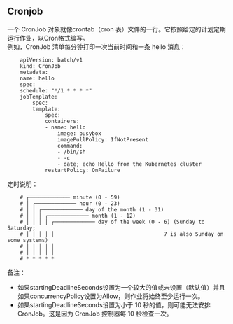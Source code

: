 ## Cronjob
一个 CronJob 对象就像crontab（cron 表）文件的一行。它按照给定的计划定期运行作业，以Cron格式编写。  
例如，CronJob 清单每分钟打印一次当前时间和一条 hello 消息：
```
    apiVersion: batch/v1
    kind: CronJob
    metadata:
    name: hello
    spec:
    schedule: "*/1 * * * *"
    jobTemplate:
        spec:
        template:
            spec:
            containers:
            - name: hello
                image: busybox
                imagePullPolicy: IfNotPresent
                command:
                - /bin/sh
                - -c
                - date; echo Hello from the Kubernetes cluster
            restartPolicy: OnFailure
```
定时说明：
```
    # ┌───────────── minute (0 - 59)
    # │ ┌───────────── hour (0 - 23)
    # │ │ ┌───────────── day of the month (1 - 31)
    # │ │ │ ┌───────────── month (1 - 12)
    # │ │ │ │ ┌───────────── day of the week (0 - 6) (Sunday to Saturday;
    # │ │ │ │ │                                   7 is also Sunday on some systems)
    # │ │ │ │ │
    # │ │ │ │ │
    # * * * * *
```

备注：
* 如果startingDeadlineSeconds设置为一个较大的值或未设置（默认值）并且如果concurrencyPolicy设置为Allow，则作业将始终至少运行一次。
* 如果startingDeadlineSeconds设置为小于 10 秒的值，则可能无法安排 CronJob。这是因为 CronJob 控制器每 10 秒检查一次。


